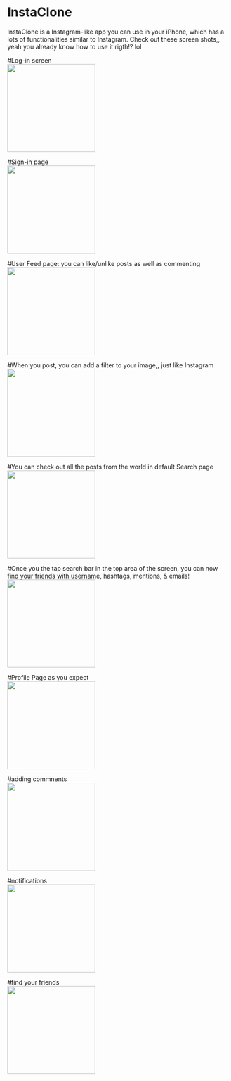 # InstaClone

InstaClone is a Instagram-like app you can use in your iPhone, which has a lots of functionalities similar to Instagram.
Check out these screen shots,, yeah you already know how to use it rigth!? lol

#Log-in screen  
<img src="ReadMeImages/Simulator Screen Shot - iPhone 11 Pro Max - 2021-02-19 at 17.51.19.png" width="200">


#Sign-in page  
<img src="ReadMeImages/Simulator Screen Shot - iPhone 11 Pro Max - 2021-02-19 at 17.51.27.png" width="200">


#User Feed page: you can like/unlike posts as well as commenting  
<img src="ReadMeImages/Simulator Screen Shot - iPhone 12 Pro Max - 2021-02-19 at 17.33.48.png" width="200">


#When you post, you can add a filter to your image,, just like Instagram    
<img src="ReadMeImages/Simulator Screen Shot - iPhone 12 Pro Max - 2021-02-19 at 17.29.36.png" width="200">


#You can check out all the posts from the world in default Search page  
<img src="ReadMeImages/Simulator Screen Shot - iPhone 12 Pro Max - 2021-02-19 at 17.35.08.png" width="200">


#Once you the tap search bar in the top area of the screen, you can now find your friends with username, hashtags, mentions, & emails!   
<img src="ReadMeImages/Simulator Screen Shot - iPhone 12 Pro Max - 2021-02-19 at 17.35.59.png" width="200">


#Profile Page as you expect  
<img src="ReadMeImages/Simulator Screen Shot - iPhone 12 Pro Max - 2021-02-19 at 17.36.40.png" width="200">


#adding commnents  
<img src="ReadMeImages/Simulator Screen Shot - iPhone 12 Pro Max - 2021-02-19 at 17.41.19.png" width="200">


#notifications  
<img src="ReadMeImages/Simulator Screen Shot - iPhone 12 Pro Max - 2021-02-19 at 17.43.58.png" width="200">


#find your friends  
<img src="ReadMeImages/Simulator Screen Shot - iPhone 12 Pro Max - 2021-02-19 at 18.52.09.png" width="200">
